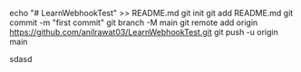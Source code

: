 echo "# LearnWebhookTest" >> README.md
git init
git add README.md
git commit -m "first commit"
git branch -M main
git remote add origin https://github.com/anilrawat03/LearnWebhookTest.git
git push -u origin main

sdasd

